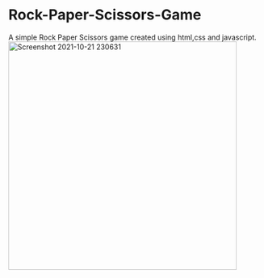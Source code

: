 # Rock-Paper-Scissors-Game
A simple Rock Paper Scissors game created using html,css and javascript.
<img width="452" alt="Screenshot 2021-10-21 230631" src="https://user-images.githubusercontent.com/81185880/138992882-bdaedd76-0227-40e6-9ddd-090f494ab7e5.png">
